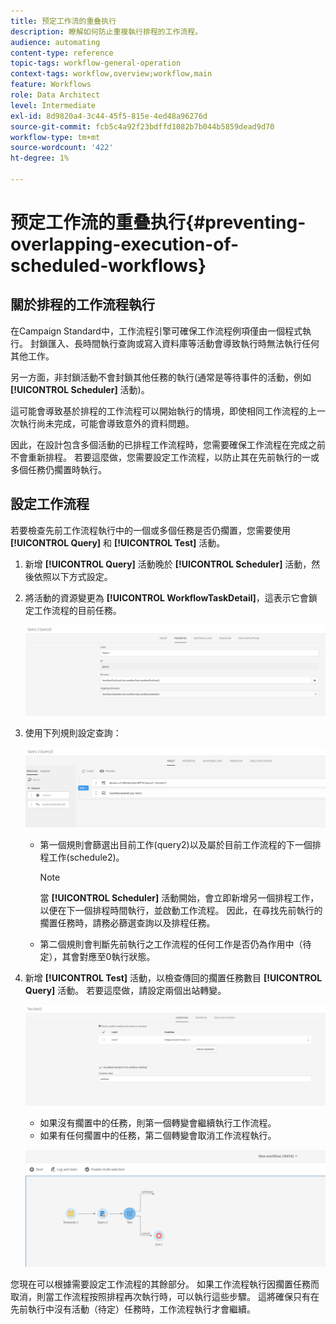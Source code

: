 ```yaml
---
title: 预定工作流的重叠执行
description: 瞭解如何防止重複執行排程的工作流程。
audience: automating
content-type: reference
topic-tags: workflow-general-operation
context-tags: workflow,overview;workflow,main
feature: Workflows
role: Data Architect
level: Intermediate
exl-id: 8d9820a4-3c44-45f5-815e-4ed48a96276d
source-git-commit: fcb5c4a92f23bdffd1082b7b044b5859dead9d70
workflow-type: tm+mt
source-wordcount: '422'
ht-degree: 1%

---
```


# 预定工作流的重叠执行{#preventing-overlapping-execution-of-scheduled-workflows}

## 關於排程的工作流程執行

在Campaign Standard中，工作流程引擎可確保工作流程例項僅由一個程式執行。 封鎖匯入、長時間執行查詢或寫入資料庫等活動會導致執行時無法執行任何其他工作。

另一方面，非封鎖活動不會封鎖其他任務的執行(通常是等待事件的活動，例如 **[!UICONTROL Scheduler]** 活動)。

這可能會導致基於排程的工作流程可以開始執行的情境，即使相同工作流程的上一次執行尚未完成，可能會導致意外的資料問題。

因此，在設計包含多個活動的已排程工作流程時，您需要確保工作流程在完成之前不會重新排程。 若要這麼做，您需要設定工作流程，以防止其在先前執行的一或多個任務仍擱置時執行。

## 設定工作流程

若要檢查先前工作流程執行中的一個或多個任務是否仍擱置，您需要使用 **[!UICONTROL Query]** 和 **[!UICONTROL Test]** 活動。

1. 新增 **[!UICONTROL Query]** 活動晚於 **[!UICONTROL Scheduler]** 活動，然後依照以下方式設定。

1. 將活動的資源變更為 **[!UICONTROL WorkflowTaskDetail]**，這表示它會鎖定工作流程的目前任務。

   ![](assets/scheduled-wkf-resource.png)

1. 使用下列規則設定查詢：

   ![](assets/scheduled-wkf-query.png)

   * 第一個規則會篩選出目前工作(query2)以及屬於目前工作流程的下一個排程工作(schedule2)。

      >[!NOTE]
      >
      >當 **[!UICONTROL Scheduler]** 活動開始，會立即新增另一個排程工作，以便在下一個排程時間執行，並啟動工作流程。 因此，在尋找先前執行的擱置任務時，請務必篩選查詢以及排程任務。

   * 第二個規則會判斷先前執行之工作流程的任何工作是否仍為作用中（待定），其會對應至0執行狀態。

1. 新增 **[!UICONTROL Test]** 活動，以檢查傳回的擱置任務數目 **[!UICONTROL Query]** 活動。 若要這麼做，請設定兩個出站轉變。

   ![](assets/scheduled-wkf-test.png)

   * 如果沒有擱置中的任務，則第一個轉變會繼續執行工作流程。
   * 如果有任何擱置中的任務，第二個轉變會取消工作流程執行。

   ![](assets/scheduled-wkf-workflow.png)

您現在可以根據需要設定工作流程的其餘部分。 如果工作流程執行因擱置任務而取消，則當工作流程按照排程再次執行時，可以執行這些步驟。 這將確保只有在先前執行中沒有活動（待定）任務時，工作流程執行才會繼續。
